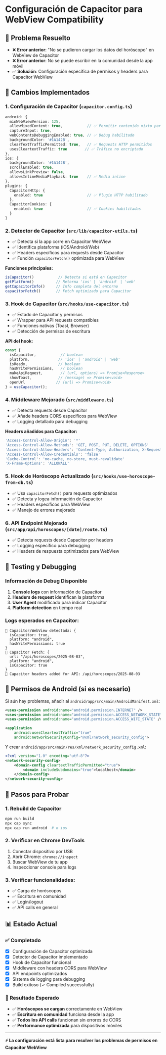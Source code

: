 # Configuración de Capacitor para WebView Compatibility

## 🎯 **Problema Resuelto**
- ❌ **Error anterior**: "No se pudieron cargar los datos del horóscopo" en WebView de Capacitor
- ❌ **Error anterior**: No se puede escribir en la comunidad desde la app móvil
- ✅ **Solución**: Configuración específica de permisos y headers para Capacitor WebView

## 🔧 **Cambios Implementados**

### **1. Configuración de Capacitor (`capacitor.config.ts`)**
```typescript
android: {
  minWebViewVersion: 125,
  allowMixedContent: true,           // ✅ Permitir contenido mixto para APIs
  captureInput: true,
  webContentsDebuggingEnabled: true, // ✅ Debug habilitado
  backgroundColor: '#1A142B',
  clearTextTrafficPermitted: true,   // ✅ Requests HTTP permitidos
  usesCleartextTraffic: true        // ✅ Tráfico no encriptado
},
ios: {
  backgroundColor: '#1A142B',
  scrollEnabled: true,
  allowsLinkPreview: false,
  allowsInlineMediaPlayback: true    // ✅ Media inline
},
plugins: {
  CapacitorHttp: {
    enabled: true                    // ✅ Plugin HTTP habilitado
  },
  CapacitorCookies: {
    enabled: true                    // ✅ Cookies habilitadas
  }
}
```

### **2. Detector de Capacitor (`src/lib/capacitor-utils.ts`)**
- ✅ Detecta si la app corre en Capacitor WebView
- ✅ Identifica plataforma (iOS/Android/Web)
- ✅ Headers específicos para requests desde Capacitor
- ✅ Función `capacitorFetch()` optimizada para WebView

**Funciones principales:**
```typescript
isCapacitor()           // Detecta si está en Capacitor
getPlatform()          // Retorna 'ios' | 'android' | 'web'
getCapacitorInfo()     // Info completa del entorno
capacitorFetch()       // Fetch optimizado para Capacitor
```

### **3. Hook de Capacitor (`src/hooks/use-capacitor.ts`)**
- ✅ Estado de Capacitor y permisos
- ✅ Wrapper para API requests compatibles
- ✅ Funciones nativas (Toast, Browser)
- ✅ Detección de permisos de escritura

**API del hook:**
```typescript
const {
  isCapacitor,           // boolean
  platform,             // 'ios' | 'android' | 'web'
  isReady,              // boolean
  hasWritePermissions,   // boolean
  makeApiRequest,        // (url, options) => Promise<Response>
  showToast,            // (message) => Promise<void>
  openUrl              // (url) => Promise<void>
} = useCapacitor();
```

### **4. Middleware Mejorado (`src/middleware.ts`)**
- ✅ Detecta requests desde Capacitor
- ✅ Añade headers CORS específicos para WebView
- ✅ Logging detallado para debugging

**Headers añadidos para Capacitor:**
```typescript
'Access-Control-Allow-Origin': '*'
'Access-Control-Allow-Methods': 'GET, POST, PUT, DELETE, OPTIONS'
'Access-Control-Allow-Headers': 'Content-Type, Authorization, X-Requested-With, X-Platform, X-Is-Capacitor'
'Access-Control-Allow-Credentials': 'false'
'Cache-Control': 'no-cache, no-store, must-revalidate'
'X-Frame-Options': 'ALLOWALL'
```

### **5. Hook de Horóscopo Actualizado (`src/hooks/use-horoscope-from-db.ts`)**
- ✅ Usa `capacitorFetch()` para requests optimizados
- ✅ Detecta y logea información de Capacitor
- ✅ Headers específicos para WebView
- ✅ Manejo de errores mejorado

### **6. API Endpoint Mejorado (`src/app/api/horoscopes/[date]/route.ts`)**
- ✅ Detecta requests desde Capacitor por headers
- ✅ Logging específico para debugging
- ✅ Headers de respuesta optimizados para WebView

## 🧪 **Testing y Debugging**

### **Información de Debug Disponible**
1. **Console logs** con información de Capacitor
2. **Headers de request** identifican la plataforma
3. **User Agent** modificado para indicar Capacitor
4. **Platform detection** en tiempo real

### **Logs esperados en Capacitor:**
```
📱 Capacitor/WebView detectada: {
  isCapacitor: true,
  platform: "android",
  hasWritePermissions: true
}
🔧 Capacitor Fetch: {
  url: "/api/horoscopes/2025-08-03",
  platform: "android",
  isCapacitor: true
}
🔧 Capacitor headers added for API: /api/horoscopes/2025-08-03
```

## 📱 **Permisos de Android (si es necesario)**

Si aún hay problemas, añadir al `android/app/src/main/AndroidManifest.xml`:
```xml
<uses-permission android:name="android.permission.INTERNET" />
<uses-permission android:name="android.permission.ACCESS_NETWORK_STATE" />
<uses-permission android:name="android.permission.ACCESS_WIFI_STATE" />

<application
    android:usesCleartextTraffic="true"
    android:networkSecurityConfig="@xml/network_security_config">
```

Y crear `android/app/src/main/res/xml/network_security_config.xml`:
```xml
<?xml version="1.0" encoding="utf-8"?>
<network-security-config>
    <domain-config cleartextTrafficPermitted="true">
        <domain includeSubdomains="true">localhost</domain>
    </domain-config>
</network-security-config>
```

## 🚀 **Pasos para Probar**

### **1. Rebuild de Capacitor**
```bash
npm run build
npx cap sync
npx cap run android  # o ios
```

### **2. Verificar en Chrome DevTools**
1. Conectar dispositivo por USB
2. Abrir Chrome: `chrome://inspect`
3. Buscar WebView de tu app
4. Inspeccionar console para logs

### **3. Verificar funcionalidades:**
- ✅ Carga de horóscopos
- ✅ Escritura en comunidad  
- ✅ Login/logout
- ✅ API calls en general

## 📊 **Estado Actual**

### ✅ **Completado**
- [x] Configuración de Capacitor optimizada
- [x] Detector de Capacitor implementado
- [x] Hook de Capacitor funcional
- [x] Middleware con headers CORS para WebView
- [x] API endpoints optimizados
- [x] Sistema de logging para debugging
- [x] Build exitoso (✓ Compiled successfully)

### 🎯 **Resultado Esperado**
- ✅ **Horóscopos se cargan** correctamente en WebView
- ✅ **Escritura en comunidad** funciona desde la app
- ✅ **Todos los API calls** funcionan sin errores de CORS
- ✅ **Performance optimizada** para dispositivos móviles

---

**⚡ La configuración está lista para resolver los problemas de permisos en Capacitor WebView**
